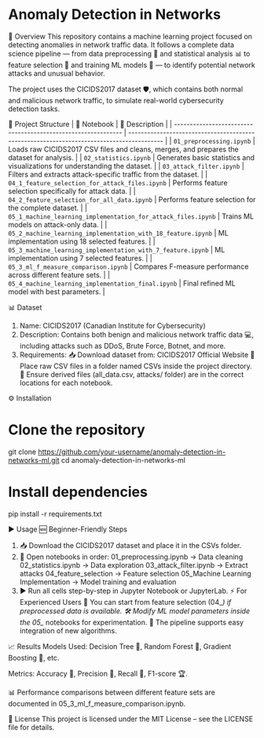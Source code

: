 # Anomaly Detection in Networks 

📌 Overview
This repository contains a machine learning project focused on detecting anomalies in network traffic data.
It follows a complete data science pipeline — from data preprocessing 🧹 and statistical analysis 📊 to feature selection 🎯 and training ML models 🤖 — to identify potential network attacks and unusual behavior.

The project uses the CICIDS2017 dataset 🛡️, which contains both normal and malicious network traffic, to simulate real-world cybersecurity detection tasks.

📂 Project Structure
| 📁 Notebook                                                   | 📝 Description                                                                            |
| ------------------------------------------------------------- | ----------------------------------------------------------------------------------------- |
| `01_preprocessing.ipynb`                                      | Loads raw CICIDS2017 CSV files and cleans, merges, and prepares the dataset for analysis. |
| `02_statistics.ipynb`                                         | Generates basic statistics and visualizations for understanding the dataset.              |
| `03_attack_filter.ipynb`                                      | Filters and extracts attack-specific traffic from the dataset.                            |
| `04_1_feature_selection_for_attack_files.ipynb`               | Performs feature selection specifically for attack data.                                  |
| `04_2_feature_selection_for_all_data.ipynb`                   | Performs feature selection for the complete dataset.                                      |
| `05_1_machine_learning_implementation_for_attack_files.ipynb` | Trains ML models on attack-only data.                                                     |
| `05_2_machine_learning_implementation_with_18_feature.ipynb`  | ML implementation using 18 selected features.                                             |
| `05_3_machine_learning_implementation_with_7_feature.ipynb`   | ML implementation using 7 selected features.                                              |
| `05_3_ml_f_measure_comparison.ipynb`                          | Compares F-measure performance across different feature sets.                             |
| `05_4_machine_learning_implementation_final.ipynb`            | Final refined ML model with best parameters.                                              |


📊 Dataset
1. Name: CICIDS2017 (Canadian Institute for Cybersecurity)
2. Description: Contains both benign and malicious network traffic data 💻, including attacks such as DDoS, Brute Force, Botnet, and more.
3. Requirements:
    📥 Download dataset from: CICIDS2017 Official Website
    📂 Place raw CSV files in a folder named CSVs inside the project directory.
    📄 Ensure derived files (all_data.csv, attacks/ folder) are in the correct locations for each notebook.

⚙️ Installation
# Clone the repository
git clone https://github.com/your-username/anomaly-detection-in-networks-ml.git
cd anomaly-detection-in-networks-ml

# Install dependencies
pip install -r requirements.txt

▶️ Usage
🆕 Beginner-Friendly Steps
1. 📥 Download the CICIDS2017 dataset and place it in the CSVs folder.
2. 📑 Open notebooks in order:
       01_preprocessing.ipynb → Data cleaning
       02_statistics.ipynb → Data exploration
       03_attack_filter.ipynb → Extract attacks
       04_feature_selection → Feature selection
       05_Machine Learning Implementation → Model training and evaluation
3. ▶️ Run all cells step-by-step in Jupyter Notebook or JupyterLab.
     ⚡ For Experienced Users
         🔄 You can start from feature selection (04_*) if preprocessed data is available.
         🛠 Modify ML model parameters inside the 05_* notebooks for experimentation.
         🔌 The pipeline supports easy integration of new algorithms.

📈 Results
Models Used: Decision Tree 🌳, Random Forest 🌲, Gradient Boosting 🚀, etc.

Metrics: Accuracy 🎯, Precision 📏, Recall 📢, F1-score 🏆.

📊 Performance comparisons between different feature sets are documented in 05_3_ml_f_measure_comparison.ipynb.

📜 License
This project is licensed under the MIT License – see the LICENSE file for details.

